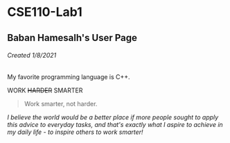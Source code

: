 # CSE110-Lab1
## Baban Hamesalh's User Page
###### Created 1/8/2021

My favorite programming language is C++.

WORK ~~HARDER~~ SMARTER

> Work smarter, not harder.

*I believe the world would be a better place if more people sought to apply this advice to everyday tasks, and that's exactly what I aspire to achieve in my daily life - to inspire others to work smarter!*

